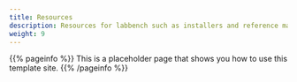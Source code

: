 ```yaml
---
title: Resources
description: Resources for labbench such as installers and reference materials
weight: 9
---
```


{{% pageinfo %}}
This is a placeholder page that shows you how to use this template site.
{{% /pageinfo %}}

